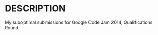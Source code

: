 DESCRIPTION
===============
My suboptimal submissions for Google Code Jam 2014, Qualifications Round.

